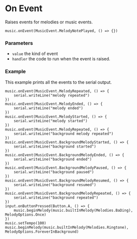# On Event

Raises events for melodies or music events.

```sig
music.onEvent(MusicEvent.MelodyNotePlayed, () => {})
```

### Parameters

* ``value`` the kind of event
* ``handler`` the code to run when the event is raised.

### Example

This example prints all the events to the serial output.

```blocks
music.onEvent(MusicEvent.MelodyRepeated, () => {
    serial.writeLine("melody repeated")
})
music.onEvent(MusicEvent.MelodyEnded, () => {
    serial.writeLine("melody ended")
})
music.onEvent(MusicEvent.MelodyStarted, () => {
    serial.writeLine("melody started")
})
music.onEvent(MusicEvent.MelodyRepeated, () => {
    serial.writeLine("background melody repeated")
})
music.onEvent(MusicEvent.BackgroundMelodyStarted, () => {
    serial.writeLine("background started")
})
music.onEvent(MusicEvent.BackgroundMelodyEnded, () => {
    serial.writeLine("background ended")
})
music.onEvent(MusicEvent.BackgroundMelodyPaused, () => {
    serial.writeLine("background paused")
})
music.onEvent(MusicEvent.BackgroundMelodyResumed, () => {
    serial.writeLine("background resumed")
})
music.onEvent(MusicEvent.BackgroundMelodyRepeated, () => {
    serial.writeLine("background repeated")
})
input.onButtonPressed(Button.A, () => {
    music.beginMelody(music.builtInMelody(Melodies.BaDing), MelodyOptions.Once)
})
music.setTempo(100)
music.beginMelody(music.builtInMelody(Melodies.Ringtone), MelodyOptions.ForeverInBackground)
```
